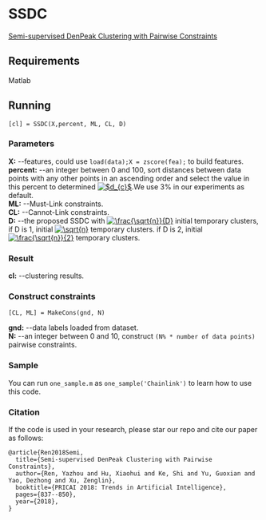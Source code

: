 # SSDC
[Semi-supervised DenPeak Clustering with Pairwise Constraints](https://link.springer.com/chapter/10.1007/978-3-319-97304-3_64)

## Requirements
Matlab

## Running
```
[cl] = SSDC(X,percent, ML, CL, D)
```

### Parameters
**X:** --features, could use `load(data);X = zscore(fea);` to build features.  
**percent:** --an integer between 0 and 100, sort distances between data points with any other points in an ascending order and select the value in this percent to determined <a href="https://www.codecogs.com/eqnedit.php?latex=$d_{c}$" target="_blank"><img src="https://latex.codecogs.com/gif.latex?$d_{c}$" title="$d_{c}$" /></a>.We use 3% in our experiments as default.  
**ML:** --Must-Link constraints.  
**CL:** --Cannot-Link constraints.  
**D:** --the proposed SSDC with <a href="https://www.codecogs.com/eqnedit.php?latex=\frac{\sqrt{n}}{D}" target="_blank"><img src="https://latex.codecogs.com/gif.latex?\frac{\sqrt{n}}{D}" title="\frac{\sqrt{n}}{D}" /></a> initial temporary clusters, if D is 1, initial <a href="https://www.codecogs.com/eqnedit.php?latex=\sqrt{n}" target="_blank"><img src="https://latex.codecogs.com/gif.latex?\sqrt{n}" title="\sqrt{n}" /></a> temporary clusters. if D is 2, initial <a href="https://www.codecogs.com/eqnedit.php?latex=\frac{\sqrt{n}}{2}" target="_blank"><img src="https://latex.codecogs.com/gif.latex?\frac{\sqrt{n}}{2}" title="\frac{\sqrt{n}}{2}" /></a> temporary clusters.  

### Result
**cl:** --clustering results.

### Construct constraints
```
[CL, ML] = MakeCons(gnd, N)
```

**gnd:** --data labels loaded from dataset.  
**N:** --an integer between 0 and 10, construct `(N% * number of data points)` pairwise constraints.

### Sample
You can run `one_sample.m` as `one_sample('Chainlink')` to learn how to use this code.

### Citation
If the code is used in your research, please star our repo and cite our paper as follows:
```
@article{Ren2018Semi,
  title={Semi-supervised DenPeak Clustering with Pairwise Constraints},
  author={Ren, Yazhou and Hu, Xiaohui and Ke, Shi and Yu, Guoxian and Yao, Dezhong and Xu, Zenglin},
  booktitle={PRICAI 2018: Trends in Artificial Intelligence},
  pages={837--850},
  year={2018},
}
```



